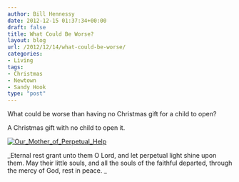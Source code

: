 ```yaml
---
author: Bill Hennessy
date: 2012-12-15 01:37:34+00:00
draft: false
title: What Could Be Worse?
layout: blog
url: /2012/12/14/what-could-be-worse/
categories:
- Living
tags:
- Christmas
- Newtown
- Sandy Hook
type: "post"
---
```


What could be worse than having no Christmas gift for a child to open?

A Christmas gift with no child to open it.

[![Our_Mother_of_Perpetual_Help](https://ludicrite.files.wordpress.com/2012/12/our_mother_of_perpetual_help_thumb.jpg)
](https://ludicrite.files.wordpress.com/2012/12/our_mother_of_perpetual_help.jpg)

_Eternal rest grant unto them O Lord, and let perpetual light shine upon them. May their little souls, and all the souls of the faithful departed, through the mercy of God, rest in peace. _
